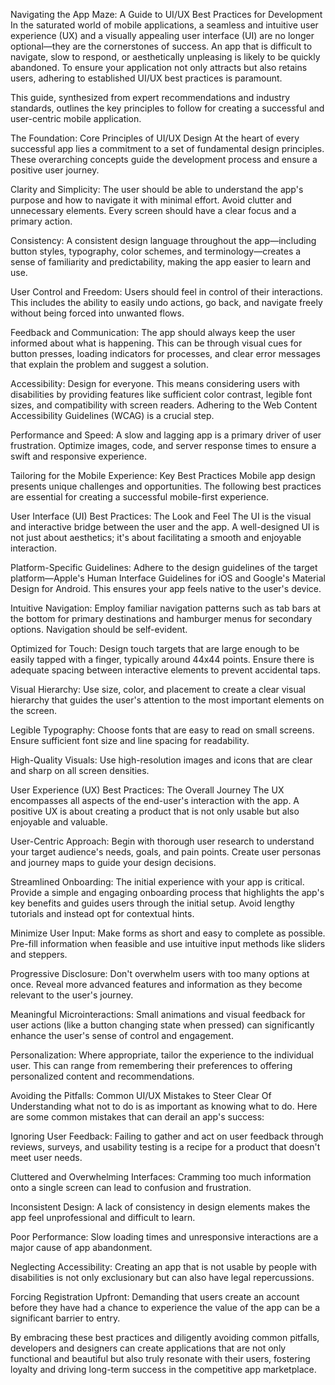 Navigating the App Maze: A Guide to UI/UX Best Practices for Development
In the saturated world of mobile applications, a seamless and intuitive user experience (UX) and a visually appealing user interface (UI) are no longer optional—they are the cornerstones of success. An app that is difficult to navigate, slow to respond, or aesthetically unpleasing is likely to be quickly abandoned. To ensure your application not only attracts but also retains users, adhering to established UI/UX best practices is paramount.

This guide, synthesized from expert recommendations and industry standards, outlines the key principles to follow for creating a successful and user-centric mobile application.

The Foundation: Core Principles of UI/UX Design
At the heart of every successful app lies a commitment to a set of fundamental design principles. These overarching concepts guide the development process and ensure a positive user journey.

Clarity and Simplicity: The user should be able to understand the app's purpose and how to navigate it with minimal effort. Avoid clutter and unnecessary elements. Every screen should have a clear focus and a primary action.

Consistency: A consistent design language throughout the app—including button styles, typography, color schemes, and terminology—creates a sense of familiarity and predictability, making the app easier to learn and use.

User Control and Freedom: Users should feel in control of their interactions. This includes the ability to easily undo actions, go back, and navigate freely without being forced into unwanted flows.

Feedback and Communication: The app should always keep the user informed about what is happening. This can be through visual cues for button presses, loading indicators for processes, and clear error messages that explain the problem and suggest a solution.

Accessibility: Design for everyone. This means considering users with disabilities by providing features like sufficient color contrast, legible font sizes, and compatibility with screen readers. Adhering to the Web Content Accessibility Guidelines (WCAG) is a crucial step.

Performance and Speed: A slow and lagging app is a primary driver of user frustration. Optimize images, code, and server response times to ensure a swift and responsive experience.

Tailoring for the Mobile Experience: Key Best Practices
Mobile app design presents unique challenges and opportunities. The following best practices are essential for creating a successful mobile-first experience.

User Interface (UI) Best Practices: The Look and Feel
The UI is the visual and interactive bridge between the user and the app. A well-designed UI is not just about aesthetics; it's about facilitating a smooth and enjoyable interaction.

Platform-Specific Guidelines: Adhere to the design guidelines of the target platform—Apple's Human Interface Guidelines for iOS and Google's Material Design for Android. This ensures your app feels native to the user's device.

Intuitive Navigation: Employ familiar navigation patterns such as tab bars at the bottom for primary destinations and hamburger menus for secondary options. Navigation should be self-evident.

Optimized for Touch: Design touch targets that are large enough to be easily tapped with a finger, typically around 44x44 points. Ensure there is adequate spacing between interactive elements to prevent accidental taps.

Visual Hierarchy: Use size, color, and placement to create a clear visual hierarchy that guides the user's attention to the most important elements on the screen.

Legible Typography: Choose fonts that are easy to read on small screens. Ensure sufficient font size and line spacing for readability.

High-Quality Visuals: Use high-resolution images and icons that are clear and sharp on all screen densities.

User Experience (UX) Best Practices: The Overall Journey
The UX encompasses all aspects of the end-user's interaction with the app. A positive UX is about creating a product that is not only usable but also enjoyable and valuable.

User-Centric Approach: Begin with thorough user research to understand your target audience's needs, goals, and pain points. Create user personas and journey maps to guide your design decisions.

Streamlined Onboarding: The initial experience with your app is critical. Provide a simple and engaging onboarding process that highlights the app's key benefits and guides users through the initial setup. Avoid lengthy tutorials and instead opt for contextual hints.

Minimize User Input: Make forms as short and easy to complete as possible. Pre-fill information when feasible and use intuitive input methods like sliders and steppers.

Progressive Disclosure: Don't overwhelm users with too many options at once. Reveal more advanced features and information as they become relevant to the user's journey.

Meaningful Microinteractions: Small animations and visual feedback for user actions (like a button changing state when pressed) can significantly enhance the user's sense of control and engagement.

Personalization: Where appropriate, tailor the experience to the individual user. This can range from remembering their preferences to offering personalized content and recommendations.

Avoiding the Pitfalls: Common UI/UX Mistakes to Steer Clear Of
Understanding what not to do is as important as knowing what to do. Here are some common mistakes that can derail an app's success:

Ignoring User Feedback: Failing to gather and act on user feedback through reviews, surveys, and usability testing is a recipe for a product that doesn't meet user needs.

Cluttered and Overwhelming Interfaces: Cramming too much information onto a single screen can lead to confusion and frustration.

Inconsistent Design: A lack of consistency in design elements makes the app feel unprofessional and difficult to learn.

Poor Performance: Slow loading times and unresponsive interactions are a major cause of app abandonment.

Neglecting Accessibility: Creating an app that is not usable by people with disabilities is not only exclusionary but can also have legal repercussions.

Forcing Registration Upfront: Demanding that users create an account before they have had a chance to experience the value of the app can be a significant barrier to entry.

By embracing these best practices and diligently avoiding common pitfalls, developers and designers can create applications that are not only functional and beautiful but also truly resonate with their users, fostering loyalty and driving long-term success in the competitive app marketplace.